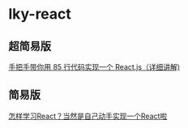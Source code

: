 # lky-react

## 超简易版

[手把手带你用 85 行代码实现一个 React.js（详细讲解)](https://juejin.im/post/5ba906eae51d450e78261dbb)

## 简易版

[怎样学习React？当然是自己动手实现一个React啦](https://juejin.im/post/5ad81c24f265da504c168c85)